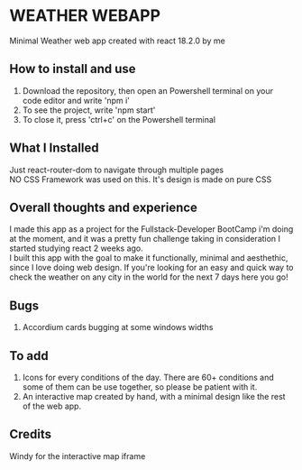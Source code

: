 # WEATHER WEBAPP
Minimal Weather web app created with react 18.2.0 by me

## How to install and use
1. Download the repository, then open an Powershell terminal on your code editor and write 'npm i'
2. To see the project, write 'npm start'
3. To close it, press 'ctrl+c' on the Powershell terminal

## What I Installed
Just react-router-dom to navigate through multiple pages \
NO CSS Framework was used on this. It's design is made on pure CSS

## Overall thoughts and experience
I made this app as a project for the Fullstack-Developer BootCamp i'm doing at the moment, and it was a pretty fun challenge taking in consideration I started studying react 2 weeks ago.\
I built this app with the goal to make it functionally, minimal and aesthethic, since I love doing web design.
If you're looking for an easy and quick way to check the weather on any city in the world for the next 7 days here you go!

## Bugs
1. Accordium cards bugging at some windows widths

## To add
1. Icons for every conditions of the day. There are 60+ conditions and some of them can be use together, so please be patient with it.
2. An interactive map created by hand, with a minimal design like the rest of the web app.

## Credits
Windy for the interactive map iframe
